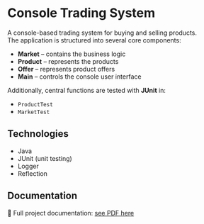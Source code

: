 # Console Trading System

A console-based trading system for buying and selling products.  
The application is structured into several core components:

- **Market** – contains the business logic
- **Product** – represents the products
- **Offer** – represents product offers
- **Main** – controls the console user interface

Additionally, central functions are tested with **JUnit** in:
- `ProductTest`
- `MarketTest`

## Technologies
- Java
- JUnit (unit testing)
- Logger 
- Reflection

## Documentation
📄 Full project documentation: [see PDF here](docs/documentation.pdf)